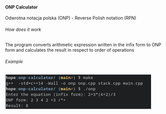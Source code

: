 #### ONP Calculator 

Odwrotna notacja polska (ONP) - Reverse Polish notation (RPN) 

###### How does it work
The program converts arithmetic expression written in the infix form to ONP form and calculates the result in respect to order of operations

###### Example
![Example](ss.png)








